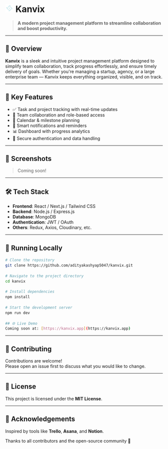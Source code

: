 # <img src="public/kanvix/kanvix.png" height="26" alt="Kanvix Logo" > **Kanvix**

> **A modern project management platform to streamline collaboration and boost productivity.**

---

## 🚀 Overview

**Kanvix** is a sleek and intuitive project management platform designed to simplify team collaboration, track progress effortlessly, and ensure timely delivery of goals. Whether you're managing a startup, agency, or a large enterprise team — Kanvix keeps everything organized, visible, and on track.

---

## 🧩 Key Features

- ✅ Task and project tracking with real-time updates
- 👥 Team collaboration and role-based access
- 📅 Calendar & milestone planning
- 🔔 Smart notifications and reminders
- 📊 Dashboard with progress analytics
- 🔐 Secure authentication and data handling

---

## 📸 Screenshots

> Coming soon!

---

## 🛠️ Tech Stack

- **Frontend**: React / Next.js / Tailwind CSS  
- **Backend**: Node.js / Express.js  
- **Database**: MongoDB  
- **Authentication**: JWT / OAuth  
- **Others**: Redux, Axios, Cloudinary, etc.

---

## 🧪 Running Locally

```bash
# Clone the repository
git clone https://github.com/adityakashyap5047/kanvix.git

# Navigate to the project directory
cd kanvix

# Install dependencies
npm install

# Start the development server
npm run dev

## 🌐 Live Demo  
Coming soon at: [https://kanvix.app](https://kanvix.app)
```
---

## 🤝 Contributing  
Contributions are welcome!  
Please open an issue first to discuss what you would like to change.

---

## 📄 License  
This project is licensed under the **MIT License**.

---

## 🙌 Acknowledgements  
Inspired by tools like **Trello**, **Asana**, and **Notion**.  

Thanks to all contributors and the open-source community 🙏
